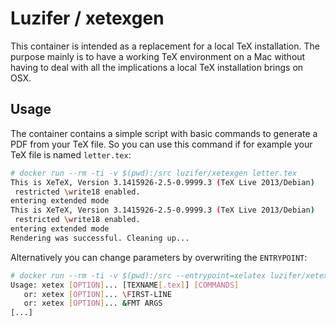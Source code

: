 # Luzifer / xetexgen

This container is intended as a replacement for a local TeX installation. The purpose mainly is to have a working TeX environment on a Mac without having to deal with all the implications a local TeX installation brings on OSX.

## Usage

The container contains a simple script with basic commands to generate a PDF from your TeX file. So you can use this command if for example your TeX file is named `letter.tex`:

```bash
# docker run --rm -ti -v $(pwd):/src luzifer/xetexgen letter.tex
This is XeTeX, Version 3.1415926-2.5-0.9999.3 (TeX Live 2013/Debian)
 restricted \write18 enabled.
entering extended mode
This is XeTeX, Version 3.1415926-2.5-0.9999.3 (TeX Live 2013/Debian)
 restricted \write18 enabled.
entering extended mode
Rendering was successful. Cleaning up...
```

Alternatively you can change parameters by overwriting the `ENTRYPOINT`:

```bash
# docker run --rm -ti -v $(pwd):/src --entrypoint=xelatex luzifer/xetexgen --help
Usage: xetex [OPTION]... [TEXNAME[.tex]] [COMMANDS]
   or: xetex [OPTION]... \FIRST-LINE
   or: xetex [OPTION]... &FMT ARGS
[...]
```
